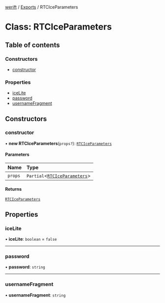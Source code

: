 [werift](../README.md) / [Exports](../modules.md) / RTCIceParameters

# Class: RTCIceParameters

## Table of contents

### Constructors

- [constructor](RTCIceParameters.md#constructor)

### Properties

- [iceLite](RTCIceParameters.md#icelite)
- [password](RTCIceParameters.md#password)
- [usernameFragment](RTCIceParameters.md#usernamefragment)

## Constructors

### constructor

• **new RTCIceParameters**(`props?`): [`RTCIceParameters`](RTCIceParameters.md)

#### Parameters

| Name | Type |
| :------ | :------ |
| `props` | `Partial`\<[`RTCIceParameters`](RTCIceParameters.md)\> |

#### Returns

[`RTCIceParameters`](RTCIceParameters.md)

## Properties

### iceLite

• **iceLite**: `boolean` = `false`

___

### password

• **password**: `string`

___

### usernameFragment

• **usernameFragment**: `string`
